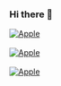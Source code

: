 ### Hi there 👋
[![Apple](https://img.shields.io/badge/david-sololearn-11445style=for-the-badge&logo=white&labelColor=6a796a)](https://www.sololearn.com/profile/21082571)</br></br>
[![Apple](https://img.shields.io/badge/replit-1DA1F2?style=for-the-badge&logo=white&labelColor=6a6a79)](https://www.replit.com/@DavidRodrigue53)  </br></br>
[![Apple](https://img.shields.io/badge/Stackoverflow-1DA1F2?style=for-the-badge&logo=white&labelColor=796a6a)](https://stackoverflow.com/users/15654108/david-rodriguez)</br></br>

<!--
**DavidRodriguez-27/DavidRodriguez-27** is a ✨ _special_ ✨ repository because its `README.md` (this file) appears on your GitHub profile.

Here are some ideas to get you started:

- 🔭 I’m currently working on ...
- 🌱 I’m currently learning ...
- 👯 I’m looking to collaborate on ...
- 🤔 I’m looking for help with ...
- 💬 Ask me about ...
- 📫 How to reach me: ...
- 😄 Pronouns: ...
- ⚡ Fun fact: ...
-->
